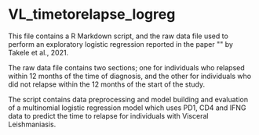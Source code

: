# VL_timetorelapse_logreg


This file contains a R Markdown script, and the raw data file used to perform an exploratory logistic regression reported in the paper "" by Takele et al., 2021.

The raw data file contains two sections; one for individuals who relapsed within 12 months of the time of diagnosis, and the other for individuals who did not relapse within the 12 months of the start of the study. 

The script contains data preprocessing and model building and evaluation of a multinomial logistic regression model which uses PD1, CD4 and IFNG data to predict the time to relapse for individuals with Visceral Leishmaniasis. 



